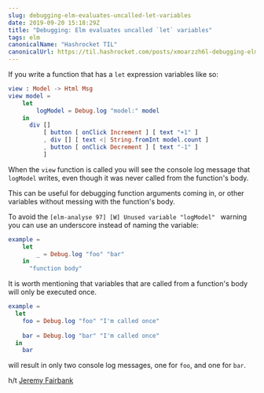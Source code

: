 ```yaml
---
slug: debugging-elm-evaluates-uncalled-let-variables
date: 2019-09-20 15:18:29Z
title: "Debugging: Elm evaluates uncalled `let` variables"
tags: elm
canonicalName: "Hashrocket TIL"
canonicalUrl: https://til.hashrocket.com/posts/xmoarzzh6l-debugging-elm-evaluates-uncalled-let-variables
---
```



If you write a function that has a `let` expression variables like so:

```elm
view : Model -> Html Msg
view model =
    let
        logModel = Debug.log "model:" model
    in
      div []
          [ button [ onClick Increment ] [ text "+1" ]
          , div [] [ text <| String.fromInt model.count ]
          , button [ onClick Decrement ] [ text "-1" ]
          ]
```

When the `view` function is called you will see the console log message that `logModel` writes, even though it was never called from the function's body.

This can be useful for debugging function arguments coming in, or other variables without messing with the function's body.

To avoid the `[elm-analyse 97] [W] Unused variable "logModel" ` warning you can use an underscore instead of naming the variable:

```elm
example =
    let
        _ = Debug.log "foo" "bar"
    in
      "function body"
```

It is worth mentioning that variables that are called from a function's body will only be executed once.

```elm
example =
  let
    foo = Debug.log "foo" "I'm called once"
    
    bar = Debug.log "bar" "I'm called once"
  in
  	bar
```

will result in only two console log messages, one for `foo`, and one for `bar`.

h/t [Jeremy Fairbank](https://jeremyfairbank.com/)
